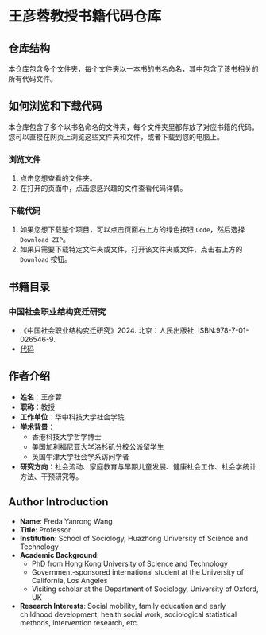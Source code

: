 # 王彦蓉教授书籍代码仓库

## 仓库结构

本仓库包含多个文件夹，每个文件夹以一本书的书名命名，其中包含了该书相关的所有代码文件。

## 如何浏览和下载代码

本仓库包含了多个以书名命名的文件夹，每个文件夹里都存放了对应书籍的代码。您可以直接在网页上浏览这些文件夹和文件，或者下载到您的电脑上。

### 浏览文件

1. 点击您想查看的文件夹。
2. 在打开的页面中，点击您感兴趣的文件查看代码详情。

### 下载代码

1. 如果您想下载整个项目，可以点击页面右上方的绿色按钮 `Code`，然后选择 `Download ZIP`。
2. 如果只需要下载特定文件夹或文件，打开该文件夹或文件，点击右上方的 `Download` 按钮。


## 书籍目录
### 中国社会职业结构变迁研究
* 《中国社会职业结构变迁研究》2024. 北京：人民出版社. ISBN:978-7-01-026546-9.
*  [代码](/中国社会职业结构变迁研究)

## 作者介绍

- **姓名**：王彦蓉
- **职称**：教授
- **工作单位**：华中科技大学社会学院
- **学术背景**：
  - 香港科技大学哲学博士
  - 美国加利福尼亚大学洛杉矶分校公派留学生
  - 英国牛津大学社会学系访问学者
- **研究方向**：社会流动、家庭教育与早期儿童发展、健康社会工作、社会学统计方法、干预研究等。

## Author Introduction

- **Name**: Freda Yanrong Wang
- **Title**: Professor
- **Institution**: School of Sociology, Huazhong University of Science and Technology
- **Academic Background**:
  - PhD from Hong Kong University of Science and Technology
  - Government-sponsored international student at the University of California, Los Angeles
  - Visiting scholar at the Department of Sociology, University of Oxford, UK
- **Research Interests**: Social mobility, family education and early childhood development, health social work, sociological statistical methods, intervention research, etc.
